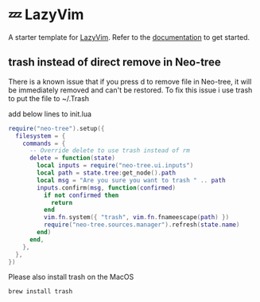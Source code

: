 # 💤 LazyVim

A starter template for [LazyVim](https://github.com/LazyVim/LazyVim).
Refer to the [documentation](https://lazyvim.github.io/installation) to get started.


## trash instead of direct remove in Neo-tree
There is a known issue that if you press d to remove file in Neo-tree, it will be immediately removed and can't be restored. To fix this issue i use trash to put the file to ~/.Trash

add below lines to init.lua

```lua
require("neo-tree").setup({
  filesystem = {
    commands = {
      -- Override delete to use trash instead of rm
      delete = function(state)
        local inputs = require("neo-tree.ui.inputs")
        local path = state.tree:get_node().path
        local msg = "Are you sure you want to trash " .. path
        inputs.confirm(msg, function(confirmed)
          if not confirmed then
            return
          end
          vim.fn.system({ "trash", vim.fn.fnameescape(path) })
          require("neo-tree.sources.manager").refresh(state.name)
        end)
      end,
    },
  },
})
```

Please also install trash on the MacOS
```bash
brew install trash
```
